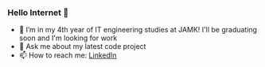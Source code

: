 ### Hello Internet 👋

- 🔭 I’m in my 4th year of IT engineering studies
at JAMK! I'll be graduating soon and I'm looking for work
- 💬 Ask me about my latest code project 
- 📫 How to reach me: [LinkedIn](https://www.linkedin.com/in/maarit-salo/)

<!--
**vihervirveli/vihervirveli** is a ✨ _special_ ✨ repository because its `README.md` (this file) appears on your GitHub profile.

Here are some ideas to get you started:

 ...
- 🌱 I’m currently learning ...
- 👯 I’m looking to collaborate on ...
- 🤔 I’m looking for help with ...
- 💬 Ask me about ...
 ...
- 😄 Pronouns: ...
- ⚡ Fun fact: ...
-->
